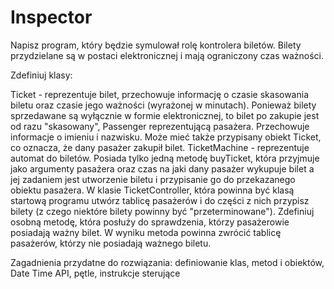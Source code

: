 # Inspector

Napisz program, który będzie symulował rolę kontrolera biletów. Bilety przydzielane są w postaci elektronicznej i mają ograniczony czas ważności.

Zdefiniuj klasy:

Ticket - reprezentuje bilet, przechowuje informację o czasie skasowania biletu oraz czasie jego ważności (wyrażonej w minutach). 
Ponieważ bilety sprzedawane są wyłącznie w formie elektronicznej, to bilet po zakupie jest od razu "skasowany",
Passenger reprezentującą pasażera. Przechowuje informacje o imieniu i nazwisku. Może mieć także przypisany obiekt Ticket, co oznacza, 
że dany pasażer zakupił bilet.
TicketMachine - reprezentuje automat do biletów. Posiada tylko jedną metodę buyTicket, która przyjmuje jako argumenty pasażera oraz czas 
na jaki dany pasażer wykupuje bilet a jej zadaniem jest utworzenie biletu i przypisanie go do przekazanego obiektu pasażera.
W klasie TicketController, która powinna być klasą startową programu utwórz tablicę pasażerów i do części z nich przypisz bilety (z czego 
niektóre bilety powinny być "przeterminowane"). Zdefiniuj osobną metodę, która posłuży do sprawdzenia, którzy pasażerowie posiadają ważny bilet. 
W wyniku metoda powinna zwrócić tablicę pasażerów, którzy nie posiadają ważnego biletu.

Zagadnienia przydatne do rozwiązania: definiowanie klas, metod i obiektów, Date Time API, pętle, instrukcje sterujące
